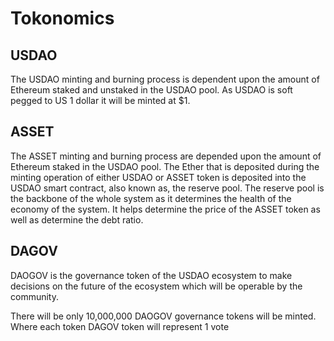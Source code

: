 # Tokonomics

## USDAO

The USDAO minting and burning process is dependent upon the amount of Ethereum staked and unstaked in the USDAO pool. As USDAO is soft pegged to US 1 dollar it will be minted at $1.

## ASSET

The ASSET minting and burning process are depended upon the amount of Ethereum staked in the USDAO pool. The Ether that is deposited during the minting operation of either USDAO or ASSET token is deposited into the USDAO smart contract, also known as, the reserve pool. The reserve pool is the backbone of the whole system as it determines the health of the economy of the system. It helps determine the price of the ASSET token as well as determine the debt ratio.

## DAGOV

DAOGOV is the governance token of the USDAO ecosystem to make decisions on the future of the ecosystem which will be operable by the community.

There will be only 10,000,000 DAOGOV governance tokens will be minted. Where each token DAGOV token will represent 1 vote

